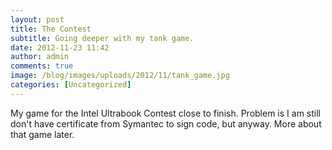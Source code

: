 ```yaml
---
layout: post
title: The Contest
subtitle: Going deeper with my tank game.
date: 2012-11-23 11:42
author: admin
comments: true
image: /blog/images/uploads/2012/11/tank_game.jpg
categories: [Uncategorized]
---
```

My game for the Intel Ultrabook Contest close to finish. Problem is I am still don't have certificate from Symantec to sign code, but anyway. More about that game later.
